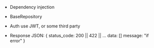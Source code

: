 - Dependency injection
- BaseRepository
- Auth use JWT, or some third party

- Response JSON:
{
  status_code: 200 || 422 || ...
  data: []
  message: "if error"
}
